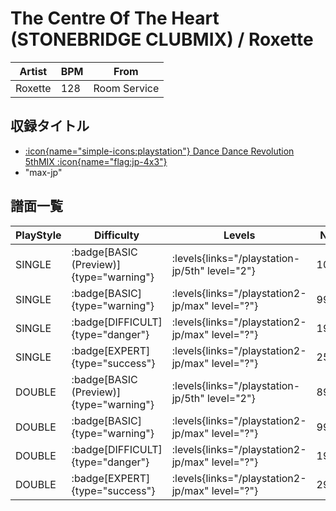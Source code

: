 # The Centre Of The Heart (STONEBRIDGE CLUBMIX) / Roxette

|Artist|BPM|From|
|------|---|----|
|Roxette|128|Room Service|

## 収録タイトル

- [:icon{name="simple-icons:playstation"} Dance Dance Revolution 5thMIX :icon{name="flag:jp-4x3"}](/playstation-jp/5th)
- "max-jp"

## 譜面一覧

|PlayStyle|Difficulty|Levels|Notes|Movie|
|---------|----------|------|-----|-----|
|SINGLE| :badge[BASIC (Preview)]{type="warning"}| :levels{links="/playstation-jp/5th" level="2"}|105/0||
|SINGLE| :badge[BASIC]{type="warning"}| :levels{links="/playstation2-jp/max" level="?"}|99/6||
|SINGLE| :badge[DIFFICULT]{type="danger"}| :levels{links="/playstation2-jp/max" level="?"}|196/30||
|SINGLE| :badge[EXPERT]{type="success"}| :levels{links="/playstation2-jp/max" level="?"}|253/2||
|DOUBLE| :badge[BASIC (Preview)]{type="warning"}| :levels{links="/playstation-jp/5th" level="2"}|89/0||
|DOUBLE| :badge[BASIC]{type="warning"}| :levels{links="/playstation2-jp/max" level="?"}|99/6||
|DOUBLE| :badge[DIFFICULT]{type="danger"}| :levels{links="/playstation2-jp/max" level="?"}|195/14||
|DOUBLE| :badge[EXPERT]{type="success"}| :levels{links="/playstation2-jp/max" level="?"}|299/16||
